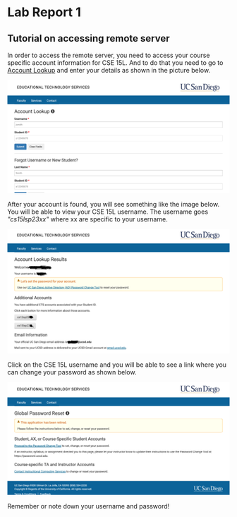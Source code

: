# Lab Report 1

## Tutorial on accessing remote server  
In order to access the remote server, you need to access your course specific account information for CSE 15L. And to do that you need to go to [Account Lookup](https://sdacs.ucsd.edu/~icc/index.php) and enter your details as shown in the picture below.

![Image](Screenshot1.png)

After your account is found, you will see something like the image below. You will be able to view your CSE 15L username. The username goes *"cs15lsp23xx"* where xx are specific to your username.

![Image](Screenshot2.png)

Click on the CSE 15L username and you will be able to see a link where you can change your password as shown below.

![Image](Screenshot3.png)

Remember or note down your username and password!

